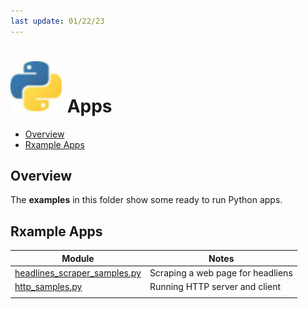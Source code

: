 ```yaml
---
last update: 01/22/23
---
```


# ![python-icon](../../media/icons/python-icon.svg) Apps

- [Overview](#overview)
- [Rxample Apps](#rxample-apps)


## Overview 

The **examples** in this folder show some ready to run Python apps.


## Rxample Apps 

|Module                                          |Notes                                          |  
|------------------------------------------------|-----------------------------------------------|
| [headlines_scraper_samples.py](./headlines_scraper_samples.py) |Scraping a web page for headliens|
| [http_samples.py](./http_samples.py)                           |Running HTTP server and client   |
|                                                              |                                 |
